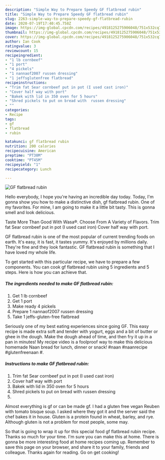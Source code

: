 ```yaml
---
description: "Simple Way to Prepare Speedy GF flatbread rubin"
title: "Simple Way to Prepare Speedy GF flatbread rubin"
slug: 2263-simple-way-to-prepare-speedy-gf-flatbread-rubin
date: 2020-07-19T17:40:45.758Z
image: https://img-global.cpcdn.com/recipes/4918125275906048/751x532cq70/gf-flatbread-rubin-recipe-main-photo.jpg
thumbnail: https://img-global.cpcdn.com/recipes/4918125275906048/751x532cq70/gf-flatbread-rubin-recipe-main-photo.jpg
cover: https://img-global.cpcdn.com/recipes/4918125275906048/751x532cq70/gf-flatbread-rubin-recipe-main-photo.jpg
author: Ian Cook
ratingvalue: 3
reviewcount: 15
recipeingredient:
- "1 lb cornbeef"
- "1 port"
- "4 pickels"
- "1 nannaof2007 russen dressing"
- "1 jeffsglutenfree flatbread"
recipeinstructions:
- "Trim fat Sear cornbeef put in pot (I used cast iron)"
- "Cover half way with port"
- "Bakek with lid in 350 oven for 5 hours"
- "Shred pickels to put on bread with  russen dressing"
- ""
categories:
- Recipe
tags:
- gf
- flatbread
- rubin

katakunci: gf flatbread rubin 
nutrition: 200 calories
recipecuisine: American
preptime: "PT30M"
cooktime: "PT45M"
recipeyield: "1"
recipecategory: Lunch

---
```



![GF flatbread rubin](https://img-global.cpcdn.com/recipes/4918125275906048/751x532cq70/gf-flatbread-rubin-recipe-main-photo.jpg)

Hello everybody, I hope you're having an incredible day today. Today, I'm gonna show you how to make a distinctive dish, gf flatbread rubin. One of my favorites. For mine, I am going to make it a little bit tasty. This is gonna smell and look delicious.

Taste More Than Good With Wasa®. Choose From A Variety of Flavors. Trim fat Sear cornbeef put in pot (I used cast iron) Cover half way with port.

GF flatbread rubin is one of the most popular of current trending foods on earth. It's easy, it is fast, it tastes yummy. It's enjoyed by millions daily. They're fine and they look fantastic. GF flatbread rubin is something that I have loved my whole life.


To get started with this particular recipe, we have to prepare a few components. You can cook gf flatbread rubin using 5 ingredients and 5 steps. Here is how you can achieve that.

<!--inarticleads1-->

##### The ingredients needed to make GF flatbread rubin:

1. Get 1 lb cornbeef
1. Get 1 port
1. Make ready 4 pickels
1. Prepare 1 nannaof2007 russen dressing
1. Take 1 jeffs-gluten-free flatbread


Seriously one of my best eating experiences since going GF. This easy recipe is made extra soft and tender with yogurt, eggs and a bit of butter or ghee in the dough. Make the dough ahead of time, and then fry it up in a pan in minutes! My recipe video is a foolproof way to make this delicious homemade Naan bread for lunch, dinner or snack! #naan #naanrecipe #glutenfreenaan #. 

<!--inarticleads2-->

##### Instructions to make GF flatbread rubin:

1. Trim fat Sear cornbeef put in pot (I used cast iron)
1. Cover half way with port
1. Bakek with lid in 350 oven for 5 hours
1. Shred pickels to put on bread with  russen dressing
1. 


Almost everything is gf or can be made gf. I had a gluten free vegan Reuben with tomato bisque soup. I asked where they got it and the server said the chef bakes it in house. Gluten is a protein found in wheat, barley, and rye. Although gluten is not a problem for most people, some may. 

So that is going to wrap it up for this special food gf flatbread rubin recipe. Thanks so much for your time. I'm sure you can make this at home. There is gonna be more interesting food at home recipes coming up. Remember to save this page on your browser, and share it to your family, friends and colleague. Thanks again for reading. Go on get cooking!
